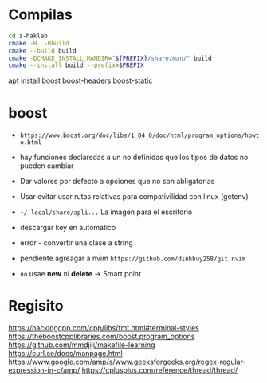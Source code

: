 # Compilas

```sh
cd i-haklab
cmake -H. -Bbuild 
cmake --build build
cmake -DCMAKE_INSTALL_MANDIR="${PREFIX}/share/man/" build  
cmake --install build --prefix=$PREFIX
```

apt install boost boost-headers  boost-static

# boost
- `https://www.boost.org/doc/libs/1_84_0/doc/html/program_options/howto.html` 

- hay funciones declarsdas a un no definidas que los tipos de datos no pueden cambiar 


- Dar valores por defecto a opciones que no son abligatorias 

- Usar evitar usar rutas relativas para compativilidad con linux  (getenv)
- `~/.local/share/apli...` La imagen para el escritorio 
- descargar key en automatico 
- error - convertir una clase a string
- pendiente agreagar a nvim `https://github.com/dinhhuy258/git.nvim` 
- `no` usae **new** ni **delete**  -> Smart point 


# Regisito
https://hackingcpp.com/cpp/libs/fmt.html#terminal-styles
https://theboostcpplibraries.com/boost.program_options
https://github.com/mmdjiji/makefile-learning 
https://curl.se/docs/manpage.html
https://www.google.com/amp/s/www.geeksforgeeks.org/regex-regular-expression-in-c/amp/
https://cplusplus.com/reference/thread/thread/
